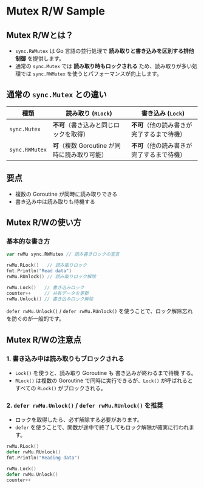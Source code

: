 # Mutex R/W Sample

## Mutex R/Wとは？

- `sync.RWMutex` は Go 言語の並行処理で **読み取りと書き込みを区別する排他制御** を提供します。  
- 通常の `sync.Mutex` では **読み取り時もロックされる** ため、読み取りが多い処理では `sync.RWMutex` を使うとパフォーマンスが向上します。

## 通常の `sync.Mutex` との違い

| 種類 | 読み取り (`RLock`) | 書き込み (`Lock`) |
|------|-----------------|----------------|
| `sync.Mutex` | **不可**（書き込みと同じロックを取得） | **不可**（他の読み書きが完了するまで待機） |
| `sync.RWMutex` | **可**（複数 Goroutine が同時に読み取り可能） | **不可**（他の読み書きが完了するまで待機） |

## 要点

- 複数の Goroutine が同時に読み取りできる
- 書き込み中は読み取りも待機する

## Mutex R/Wの使い方

### 基本的な書き方

```go
var rwMu sync.RWMutex // 読み書きロックの宣言

rwMu.RLock()   // 読み取りロック
fmt.Println("Read data")
rwMu.RUnlock() // 読み取りロック解除

rwMu.Lock()   // 書き込みロック
counter++     // 共有データを更新
rwMu.Unlock() // 書き込みロック解除
```

`defer rwMu.Unlock()` / `defer rwMu.RUnlock()` を使うことで、ロック解除忘れを防ぐのが一般的です。

## Mutex R/Wの注意点

### 1. 書き込み中は読み取りもブロックされる

- `Lock()` を使うと、読み取り Goroutine も 書き込みが終わるまで待機 する。
- `RLock()` は複数の Goroutine で同時に実行できるが、`Lock()` が呼ばれると すべての `RLock()` がブロックされる。

### 2. `defer rwMu.Unlock()` / `defer rwMu.RUnlock()` を推奨

- ロックを取得したら、必ず解除する必要があります。
- `defer` を使うことで、関数が途中で終了してもロック解除が確実に行われます。

```go
rwMu.RLock()
defer rwMu.RUnlock()
fmt.Println("Reading data")

rwMu.Lock()
defer rwMu.Unlock()
counter++
```